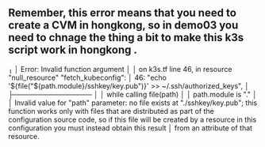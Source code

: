 ## Remember, this error means that you need to create a CVM in hongkong, so in demo03 you need to chnage the thing a bit to make this k3s script work in hongkong .

╷
│ Error: Invalid function argument
│ 
│   on k3s.tf line 46, in resource "null_resource" "fetch_kubeconfig":
│   46:       "echo '${file("${path.module}/sshkey/key.pub")}' >> ~/.ssh/authorized_keys",
│     ├────────────────
│     │ while calling file(path)
│     │ path.module is "."
│ 
│ Invalid value for "path" parameter: no file exists at "./sshkey/key.pub"; this function works only with files that are distributed as part of the configuration source code, so if this file will be created by a resource in this configuration you must instead obtain this result
│ from an attribute of that resource.